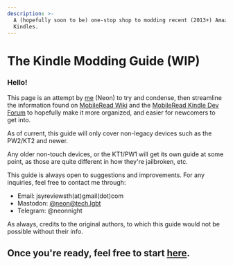 ```yaml
---
description: >-
  A (hopefully soon to be) one-stop shop to modding recent (2013+) Amazon
  Kindles.
---
```


# The Kindle Modding Guide (WIP)

### Hello!&#x20;

This page is an attempt by [me](https://github.com/hanakomisa) (Neon) to try and condense, then streamline the information found on [MobileRead Wiki](https://wiki.mobileread.com/wiki) and the [MobileRead Kindle Dev Forum](https://www.mobileread.com/forums/forumdisplay.php?f=150) to hopefully make it more organized, and easier for newcomers to get into.&#x20;

As of current, this guide will only cover non-legacy devices such as the PW2/KT2 and newer.

Any older non-touch devices, or the KT1/PW1 will get its own guide at some point, as those are quite different in how they're jailbroken, etc.

This guide is always open to suggestions and improvements. For any inquiries, feel free to contact me through:

* Email: jsyreviewsth(at)gmail(dot)com
* Mastodon: [@neon@tech.lgbt](https://tech.lgbt/@neon)
* Telegram: @neonnight

As always, credits to the original authors, to which this guide would not be possible without their info.

## Once you're ready, feel free to start [here](broken-reference).
